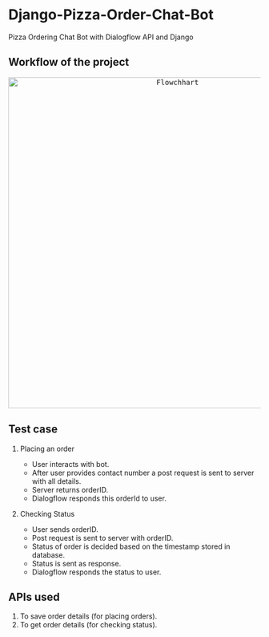 # Django-Pizza-Order-Chat-Bot
Pizza Ordering Chat Bot with Dialogflow API and Django

## Workflow of the project

<p align='center' style="border: black">
  <kbd>
    <img src="./flowchart.png" width="660" alt="Flowchhart" title="Working of system" />
  </kbd>
</p>

## Test case

1. Placing an order
    - User interacts with bot.
    - After user provides contact number a post request is sent to server with all details. 
    - Server returns orderID.
    - Dialogflow responds this orderId to user.
    
2. Checking Status
    - User sends orderID.
    - Post request is sent to server with orderID.
    - Status of order is decided based on the timestamp stored in database.
    - Status is sent as response.
    - Dialogflow responds the status to user.
    
## APIs used
1. To save order details (for placing orders).
2. To get order details (for checking status).
